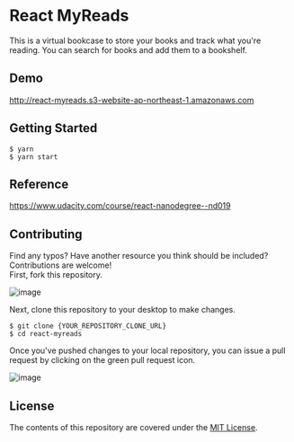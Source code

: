 # React MyReads

This is a virtual bookcase to store your books and track what you're reading. You can search for books and add them to a bookshelf.

## Demo

http://react-myreads.s3-website-ap-northeast-1.amazonaws.com

## Getting Started

```
$ yarn
$ yarn start
```

## Reference

https://www.udacity.com/course/react-nanodegree--nd019

## Contributing


Find any typos? Have another resource you think should be included? Contributions are welcome!  
First, fork this repository.

![image](https://user-images.githubusercontent.com/2215105/30404419-93711e8e-9921-11e7-8c81-fd0bf7bd12ac.png)

Next, clone this repository to your desktop to make changes.

```
$ git clone {YOUR_REPOSITORY_CLONE_URL}
$ cd react-myreads
```

Once you've pushed changes to your local repository, you can issue a pull request by clicking on the green pull request icon.

![image](https://user-images.githubusercontent.com/2215105/30404531-0d881722-9922-11e7-8d54-ca3863c7b2e7.png)

## License

The contents of this repository are covered under the [MIT License](https://github.com/ossan-engineer/react-myreads/blob/master/LICENSE).

